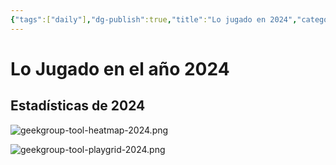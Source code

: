 ```yaml
---
{"tags":["daily"],"dg-publish":true,"title":"Lo jugado en 2024","category":["[[Board games]]"],"created":"2025-03-20T18:25:10.853-05:00","permalink":"/daily/2024-12-31/","dgPassFrontmatter":true,"noteIcon":"default","updated":"2025-03-20T18:27:42.542-05:00"}
---
```



# Lo Jugado en el año 2024

## Estadísticas de 2024

![geekgroup-tool-heatmap-2024.png](/img/user/Attachment/geekgroup-tool-heatmap-2024.png)

![geekgroup-tool-playgrid-2024.png](/img/user/Attachment/geekgroup-tool-playgrid-2024.png)


